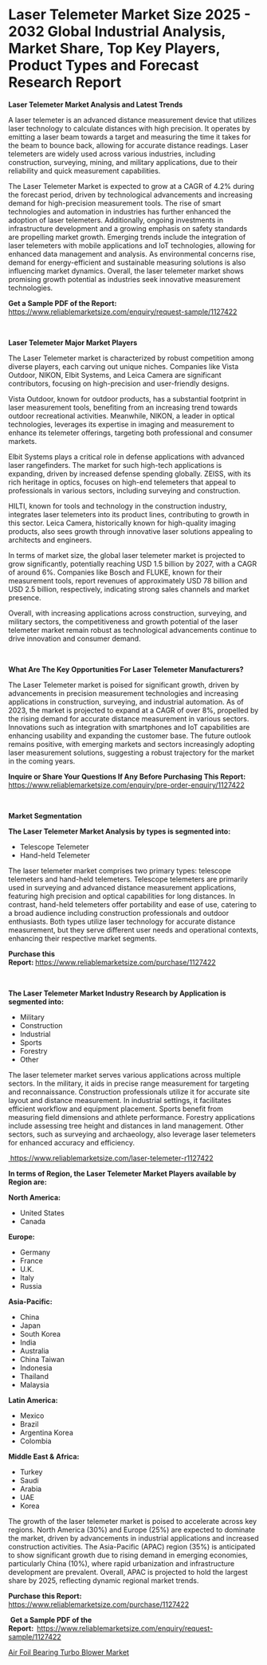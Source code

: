 <p><h1>Laser Telemeter Market Size 2025 - 2032 Global Industrial Analysis, Market Share, Top Key Players, Product Types and Forecast Research Report</h1></p><p><strong>Laser Telemeter Market Analysis and Latest Trends</strong></p>
<p><p>A laser telemeter is an advanced distance measurement device that utilizes laser technology to calculate distances with high precision. It operates by emitting a laser beam towards a target and measuring the time it takes for the beam to bounce back, allowing for accurate distance readings. Laser telemeters are widely used across various industries, including construction, surveying, mining, and military applications, due to their reliability and quick measurement capabilities.</p><p>The Laser Telemeter Market is expected to grow at a CAGR of 4.2% during the forecast period, driven by technological advancements and increasing demand for high-precision measurement tools. The rise of smart technologies and automation in industries has further enhanced the adoption of laser telemeters. Additionally, ongoing investments in infrastructure development and a growing emphasis on safety standards are propelling market growth. Emerging trends include the integration of laser telemeters with mobile applications and IoT technologies, allowing for enhanced data management and analysis. As environmental concerns rise, demand for energy-efficient and sustainable measuring solutions is also influencing market dynamics. Overall, the laser telemeter market shows promising growth potential as industries seek innovative measurement technologies.</p></p>
<p><strong>Get a Sample PDF of the Report:&nbsp;</strong> <a href="https://www.reliablemarketsize.com/enquiry/request-sample/1127422?utm_campaign=1898&utm_medium=2&utm_source=Github&utm_content=ia&utm_term=06032025&utm_id=laser-telemeter">https://www.reliablemarketsize.com/enquiry/request-sample/1127422</a></p>
<p>&nbsp;</p>
<p><strong>Laser Telemeter Major Market Players</strong></p>
<p><p>The Laser Telemeter market is characterized by robust competition among diverse players, each carving out unique niches. Companies like Vista Outdoor, NIKON, Elbit Systems, and Leica Camera are significant contributors, focusing on high-precision and user-friendly designs.</p><p>Vista Outdoor, known for outdoor products, has a substantial footprint in laser measurement tools, benefiting from an increasing trend towards outdoor recreational activities. Meanwhile, NIKON, a leader in optical technologies, leverages its expertise in imaging and measurement to enhance its telemeter offerings, targeting both professional and consumer markets.</p><p>Elbit Systems plays a critical role in defense applications with advanced laser rangefinders. The market for such high-tech applications is expanding, driven by increased defense spending globally. ZEISS, with its rich heritage in optics, focuses on high-end telemeters that appeal to professionals in various sectors, including surveying and construction.</p><p>HILTI, known for tools and technology in the construction industry, integrates laser telemeters into its product lines, contributing to growth in this sector. Leica Camera, historically known for high-quality imaging products, also sees growth through innovative laser solutions appealing to architects and engineers. </p><p>In terms of market size, the global laser telemeter market is projected to grow significantly, potentially reaching USD 1.5 billion by 2027, with a CAGR of around 6%. Companies like Bosch and FLUKE, known for their measurement tools, report revenues of approximately USD 78 billion and USD 2.5 billion, respectively, indicating strong sales channels and market presence.</p><p>Overall, with increasing applications across construction, surveying, and military sectors, the competitiveness and growth potential of the laser telemeter market remain robust as technological advancements continue to drive innovation and consumer demand.</p></p>
<p>&nbsp;</p>
<p><strong>What Are The Key Opportunities For Laser Telemeter Manufacturers?</strong></p>
<p><p>The Laser Telemeter market is poised for significant growth, driven by advancements in precision measurement technologies and increasing applications in construction, surveying, and industrial automation. As of 2023, the market is projected to expand at a CAGR of over 8%, propelled by the rising demand for accurate distance measurement in various sectors. Innovations such as integration with smartphones and IoT capabilities are enhancing usability and expanding the customer base. The future outlook remains positive, with emerging markets and sectors increasingly adopting laser measurement solutions, suggesting a robust trajectory for the market in the coming years.</p></p>
<p><strong>Inquire or Share Your Questions If Any Before Purchasing This Report:</strong> <a href="https://www.reliablemarketsize.com/enquiry/pre-order-enquiry/1127422?utm_campaign=1898&utm_medium=2&utm_source=Github&utm_content=ia&utm_term=06032025&utm_id=laser-telemeter">https://www.reliablemarketsize.com/enquiry/pre-order-enquiry/1127422</a></p>
<p>&nbsp;</p>
<p><strong>Market Segmentation</strong></p>
<p><strong>The Laser Telemeter Market Analysis by types is segmented into:</strong></p>
<p><ul><li>Telescope Telemeter</li><li>Hand-held Telemeter</li></ul></p>
<p><p>The laser telemeter market comprises two primary types: telescope telemeters and hand-held telemeters. Telescope telemeters are primarily used in surveying and advanced distance measurement applications, featuring high precision and optical capabilities for long distances. In contrast, hand-held telemeters offer portability and ease of use, catering to a broad audience including construction professionals and outdoor enthusiasts. Both types utilize laser technology for accurate distance measurement, but they serve different user needs and operational contexts, enhancing their respective market segments.</p></p>
<p><strong>Purchase this Report:&nbsp;</strong><a href="https://www.reliablemarketsize.com/purchase/1127422?utm_campaign=1898&utm_medium=2&utm_source=Github&utm_content=ia&utm_term=06032025&utm_id=laser-telemeter">https://www.reliablemarketsize.com/purchase/1127422</a></p>
<p>&nbsp;</p>
<p><strong>The Laser Telemeter Market Industry Research by Application is segmented into:</strong></p>
<p><ul><li>Military</li><li>Construction</li><li>Industrial</li><li>Sports</li><li>Forestry</li><li>Other</li></ul></p>
<p><p>The laser telemeter market serves various applications across multiple sectors. In the military, it aids in precise range measurement for targeting and reconnaissance. Construction professionals utilize it for accurate site layout and distance measurement. In industrial settings, it facilitates efficient workflow and equipment placement. Sports benefit from measuring field dimensions and athlete performance. Forestry applications include assessing tree height and distances in land management. Other sectors, such as surveying and archaeology, also leverage laser telemeters for enhanced accuracy and efficiency.</p></p>
<p><a href="https://www.reliablemarketsize.com/laser-telemeter-r1127422?utm_campaign=1898&utm_medium=2&utm_source=Github&utm_content=ia&utm_term=06032025&utm_id=laser-telemeter">&nbsp;https://www.reliablemarketsize.com/laser-telemeter-r1127422</a></p>
<p><strong>In terms of Region, the Laser Telemeter Market Players available by Region are:</strong></p>
<p>
    <p> <strong> North America: </strong>
        <ul>
            <li>United States</li>
            <li>Canada</li>
        </ul>
        </p> 
    <p> <strong> Europe: </strong>
        <ul>
            <li>Germany</li>
            <li>France</li>
            <li>U.K.</li>
            <li>Italy</li>
            <li>Russia</li>
        </ul>
        </p> 
    <p> <strong> Asia-Pacific: </strong>
        <ul>
            <li>China</li>
            <li>Japan</li>
            <li>South Korea</li>
            <li>India</li>
            <li>Australia</li>
            <li>China Taiwan</li>
            <li>Indonesia</li>
            <li>Thailand</li>
            <li>Malaysia</li>
        </ul>
        </p> 
    <p> <strong> Latin America: </strong>
        <ul>
            <li>Mexico</li>
            <li>Brazil</li>
            <li>Argentina Korea</li>
            <li>Colombia</li>
        </ul>
        </p> 
    <p> <strong> Middle East & Africa: </strong>
        <ul>
            <li>Turkey</li>
            <li>Saudi</li>
            <li>Arabia</li>
            <li>UAE</li>
            <li>Korea</li>
        </ul>
    </p>
    </p>
<p><p>The growth of the laser telemeter market is poised to accelerate across key regions. North America (30%) and Europe (25%) are expected to dominate the market, driven by advancements in industrial applications and increased construction activities. The Asia-Pacific (APAC) region (35%) is anticipated to show significant growth due to rising demand in emerging economies, particularly China (10%), where rapid urbanization and infrastructure development are prevalent. Overall, APAC is projected to hold the largest share by 2025, reflecting dynamic regional market trends.</p></p>
<p><strong>Purchase this Report: </strong><a href="https://www.reliablemarketsize.com/purchase/1127422?utm_campaign=1898&utm_medium=2&utm_source=Github&utm_content=ia&utm_term=06032025&utm_id=laser-telemeter">https://www.reliablemarketsize.com/purchase/1127422</a></p>
<p>&nbsp;<strong>Get a Sample PDF of the Report:&nbsp;&nbsp;</strong><a href="https://www.reliablemarketsize.com/enquiry/request-sample/1127422?utm_campaign=1898&utm_medium=2&utm_source=Github&utm_content=ia&utm_term=06032025&utm_id=laser-telemeter">https://www.reliablemarketsize.com/enquiry/request-sample/1127422</a></p>
<p><strong></strong></p>
<p><p><a href="https://github.com/rentzszaszjn/Market-Research-Report-List-1/blob/main/air-foil-bearing-turbo-blower-market.md?utm_campaign=1898&utm_medium=2&utm_source=Github&utm_content=ia&utm_term=06032025&utm_id=laser-telemeter">Air Foil Bearing Turbo Blower Market</a></p></p>